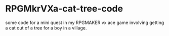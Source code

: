 RPGMkrVXa-cat-tree-code
=======================

some code for a mini quest in my RPGMAKER vx ace game involving getting a cat out of a tree for a boy in a village.

